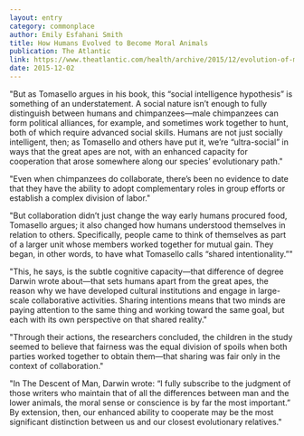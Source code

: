 ```yaml
---
layout: entry
category: commonplace
author: Emily Esfahani Smith
title: How Humans Evolved to Become Moral Animals
publication: The Atlantic
link: https://www.theatlantic.com/health/archive/2015/12/evolution-of-morality-social-humans-and-apes/418371/
date: 2015-12-02
---
```


"But as Tomasello argues in his book, this “social intelligence hypothesis” is something of an understatement. A social nature isn’t enough to fully distinguish between humans and chimpanzees—male chimpanzees can form political alliances, for example, and sometimes work together to hunt, both of which require advanced social skills. Humans are not just socially intelligent, then; as Tomasello and others have put it, we’re “ultra-social” in ways that the great apes are not, with an enhanced capacity for cooperation that arose somewhere along our species’ evolutionary path."

"Even when chimpanzees do collaborate, there’s been no evidence to date that they have the ability to adopt complementary roles in group efforts or establish a complex division of labor."
 
"But collaboration didn’t just change the way early humans procured food, Tomasello argues; it also changed how humans understood themselves in relation to others. Specifically, people came to think of themselves as part of a larger unit whose members worked together for mutual gain. They began, in other words, to have what Tomasello calls “shared intentionality.”"

"This, he says, is the subtle cognitive capacity—that difference of degree Darwin wrote about—that sets humans apart from the great apes, the reason why we have developed cultural institutions and engage in large-scale collaborative activities. Sharing intentions means that two minds are paying attention to the same thing and working toward the same goal, but each with its own perspective on that shared reality."

"Through their actions, the researchers concluded, the children in the study seemed to believe that fairness was the equal division of spoils when both parties worked together to obtain them—that sharing was fair only in the context of collaboration."

"In The Descent of Man, Darwin wrote: “I fully subscribe to the judgment of those writers who maintain that of all the differences between man and the lower animals, the moral sense or conscience is by far the most important.” By extension, then, our enhanced ability to cooperate may be the most significant distinction between us and our closest evolutionary relatives."
